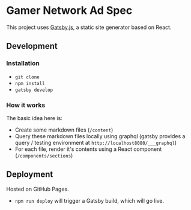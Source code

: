 # Gamer Network Ad Spec

This project uses [Gatsby.js](https://www.gatsbyjs.org/), a static site generator based on React.

## Development

### Installation

- `git clone`
- `npm install`
- `gatsby develop`

### How it works

The basic idea here is:

- Create some markdown files (`/content`)
- Query these markdown files locally using graphql (gatsby provides a query / testing environment at `http://localhost8080/___graphql`)
- For each file, render it's contents using a React component (`/components/sections`)

## Deployment

Hosted on GitHub Pages.

- `npm run deploy` will trigger a Gatsby build, which will go live.
